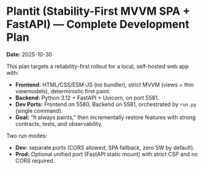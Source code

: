 # Plantit (Stability-First MVVM SPA + FastAPI) — Complete Development Plan
**Date:** 2025-10-30

This plan targets a reliability-first rollout for a local, self-hosted web app with:
- **Frontend:** HTML/CSS/ESM-JS (no bundler), strict MVVM (views + thin viewmodels), deterministic first paint.
- **Backend:** Python 3.12 + FastAPI + Uvicorn, on port 5581.
- **Dev Ports:** Frontend on 5580, Backend on 5581, orchestrated by `run.py` (single command).
- **Goal:** “It always paints,” then incrementally restore features with strong contracts, tests, and observability.

Two run modes:
- **Dev:** separate ports (CORS allowed, SPA fallback, zero SW by default).
- **Prod:** Optional unified port (FastAPI static mount) with strict CSP and no CORS required.
